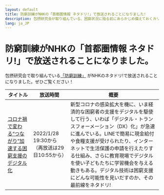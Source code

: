 ```yaml
---
layout: default
title: 防窮訓練がNHKの「首都圏情報 ネタドリ!」で放送されることになりました!
description: 包摂研究会が取り組んでいる、困窮状況に陥る前にあらかじめ備えておくカリキュラム「防窮訓練」がNHKのネタドリ!で放送されることになりました
lang: ja_JP
---
```


# 防窮訓練がNHKの「首都圏情報 ネタドリ!」で放送されることになりました。

包摂研究会で取り組んでいる[「防窮訓練」](/projpoverty/boukyuukunnren) がNHKのネタドリ!で放送されることになりました。ぜひご覧ください！

| タイトル | 放送時間 | 概要 |
| ------------- | ------------- | ------------- |
| [コロナ禍で変わる“つながり”加速する困窮支援のデジタル化](https://www.nhk.jp/p/netadori/ts/QL8GZ2L5VX/episode/te/V99M5Y8RQZ/)  | 2022/1/28 19:30から（再放送は29日10:55から）  | 新型コロナの感染拡大を機に、いま経済的な困窮者の支援をデジタルを駆使して行う、いわば「デジタル・トランスフォーメーション（DX）化」が急速に進んでいる。LINEで簡易に現金給付や食糧支援が受けられたり、インターネットで生活保護の申請を行えたりする仕組み、さらに教育現場でデジタルを使い子どもたちに学習機会を与える動きもある。デジタル技術は困窮支援にどんな可能性を見いだすのか、その最前線をネタドリ! |